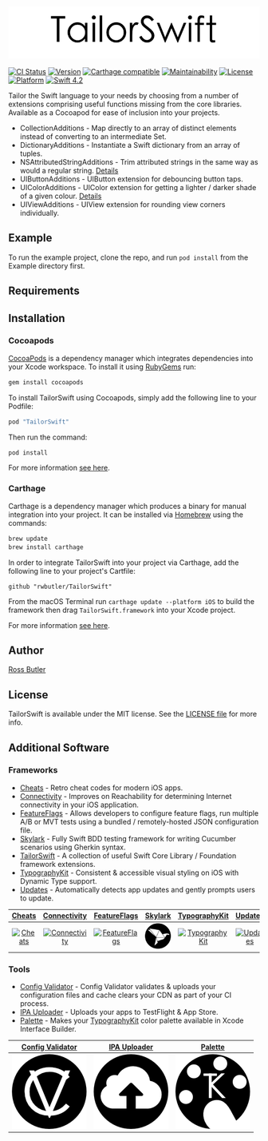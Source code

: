 ![TailorSwift](https://github.com/rwbutler/TailorSwift/raw/master/TailorSwift.png)

[![CI Status](http://img.shields.io/travis/rwbutler/TailorSwift.svg?style=flat)](https://travis-ci.org/rwbutler/TailorSwift)
[![Version](https://img.shields.io/cocoapods/v/TailorSwift.svg?style=flat)](http://cocoapods.org/pods/TailorSwift)
[![Carthage compatible](https://img.shields.io/badge/Carthage-compatible-4BC51D.svg?style=flat)](https://github.com/Carthage/Carthage)
[![Maintainability](https://api.codeclimate.com/v1/badges/e57106353203630f034c/maintainability)](https://codeclimate.com/github/rwbutler/TailorSwift/maintainability)
[![License](https://img.shields.io/cocoapods/l/TailorSwift.svg?style=flat)](http://cocoapods.org/pods/TailorSwift)
[![Platform](https://img.shields.io/cocoapods/p/TailorSwift.svg?style=flat)](http://cocoapods.org/pods/TailorSwift)
[![Swift 4.2](https://img.shields.io/badge/Swift-4.2-orange.svg?style=flat)](https://swift.org/)

Tailor the Swift language to your needs by choosing from a number of extensions comprising useful functions missing from the core libraries. Available as a Cocoapod for ease of inclusion into your projects.


* CollectionAdditions - Map directly to an array of distinct elements instead of converting to an intermediate Set.
* DictionaryAdditions - Instantiate a Swift dictionary from an array of tuples.
* NSAttributedStringAdditions - Trim attributed strings in the same way as would a regular string. [Details](https://medium.com/@rwbutler/trimming-nsattributedstring-b8c1e58ac0a)
* UIButtonAdditions - UIButton extension for debouncing button taps.
* UIColorAdditions - UIColor extension for getting a lighter / darker shade of a given colour. [Details](https://medium.com/@rwbutler/uicolor-extension-for-getting-a-lighter-darker-shade-of-a-given-colour-b1a57931f730)
* UIViewAdditions - UIView extension for rounding view corners individually.

## Example

To run the example project, clone the repo, and run `pod install` from the Example directory first.

## Requirements

## Installation
### Cocoapods

[CocoaPods](http://cocoapods.org) is a dependency manager which integrates dependencies into your Xcode workspace. To install it using [RubyGems](https://rubygems.org/) run:

```bash
gem install cocoapods
```

To install TailorSwift using Cocoapods, simply add the following line to your Podfile:

```ruby
pod "TailorSwift"
```

Then run the command:

```bash
pod install
```

For more information [see here](https://cocoapods.org/#getstarted).

### Carthage

Carthage is a dependency manager which produces a binary for manual integration into your project. It can be installed via [Homebrew](https://brew.sh/) using the commands:

```bash
brew update
brew install carthage
```

In order to integrate TailorSwift into your project via Carthage, add the following line to your project's Cartfile:

```ogdl
github "rwbutler/TailorSwift"
```

From the macOS Terminal run `carthage update --platform iOS` to build the framework then drag `TailorSwift.framework` into your Xcode project.

For more information [see here](https://github.com/Carthage/Carthage#quick-start).

## Author

[Ross Butler](https://github.com/rwbutler)

## License

TailorSwift is available under the MIT license. See the [LICENSE file](./LICENSE) for more info.

## Additional Software

### Frameworks

* [Cheats](https://github.com/rwbutler/Cheats) - Retro cheat codes for modern iOS apps.
* [Connectivity](https://github.com/rwbutler/Connectivity) - Improves on Reachability for determining Internet connectivity in your iOS application.
* [FeatureFlags](https://github.com/rwbutler/FeatureFlags) - Allows developers to configure feature flags, run multiple A/B or MVT tests using a bundled / remotely-hosted JSON configuration file.
* [Skylark](https://github.com/rwbutler/Skylark) - Fully Swift BDD testing framework for writing Cucumber scenarios using Gherkin syntax.
* [TailorSwift](https://github.com/rwbutler/TailorSwift) - A collection of useful Swift Core Library / Foundation framework extensions.
* [TypographyKit](https://github.com/rwbutler/TypographyKit) - Consistent & accessible visual styling on iOS with Dynamic Type support.
* [Updates](https://github.com/rwbutler/Updates) - Automatically detects app updates and gently prompts users to update.

|[Cheats](https://github.com/rwbutler/Cheats) |[Connectivity](https://github.com/rwbutler/Connectivity) | [FeatureFlags](https://github.com/rwbutler/FeatureFlags) | [Skylark](https://github.com/rwbutler/Skylark) | [TypographyKit](https://github.com/rwbutler/TypographyKit) | [Updates](https://github.com/rwbutler/Updates) |
|:-------------------------:|:-------------------------:|:-------------------------:|:-------------------------:|:-------------------------:|:-------------------------:|
|[![Cheats](https://raw.githubusercontent.com/rwbutler/Cheats/master/docs/images/cheats-logo.png)](https://github.com/rwbutler/Cheats) |[![Connectivity](https://github.com/rwbutler/Connectivity/raw/master/ConnectivityLogo.png)](https://github.com/rwbutler/Connectivity) | [![FeatureFlags](https://raw.githubusercontent.com/rwbutler/FeatureFlags/master/docs/images/feature-flags-logo.png)](https://github.com/rwbutler/FeatureFlags) | [![Skylark](https://github.com/rwbutler/Skylark/raw/master/SkylarkLogo.png)](https://github.com/rwbutler/Skylark) | [![TypographyKit](https://github.com/rwbutler/TypographyKit/raw/master/TypographyKitLogo.png)](https://github.com/rwbutler/TypographyKit) | [![Updates](https://raw.githubusercontent.com/rwbutler/Updates/master/docs/images/updates-logo.png)](https://github.com/rwbutler/Updates)

### Tools

* [Config Validator](https://github.com/rwbutler/ConfigValidator) - Config Validator validates & uploads your configuration files and cache clears your CDN as part of your CI process.
* [IPA Uploader](https://github.com/rwbutler/IPAUploader) - Uploads your apps to TestFlight & App Store.
* [Palette](https://github.com/rwbutler/TypographyKitPalette) - Makes your [TypographyKit](https://github.com/rwbutler/TypographyKit) color palette available in Xcode Interface Builder.

|[Config Validator](https://github.com/rwbutler/ConfigValidator) | [IPA Uploader](https://github.com/rwbutler/IPAUploader) | [Palette](https://github.com/rwbutler/TypographyKitPalette)|
|:-------------------------:|:-------------------------:|:-------------------------:|
|[![Config Validator](https://raw.githubusercontent.com/rwbutler/ConfigValidator/master/docs/images/config-validator-logo.png)](https://github.com/rwbutler/ConfigValidator) | [![IPA Uploader](https://raw.githubusercontent.com/rwbutler/IPAUploader/master/docs/images/ipa-uploader-logo.png)](https://github.com/rwbutler/IPAUploader) | [![Palette](https://raw.githubusercontent.com/rwbutler/TypographyKitPalette/master/docs/images/typography-kit-palette-logo.png)](https://github.com/rwbutler/TypographyKitPalette)